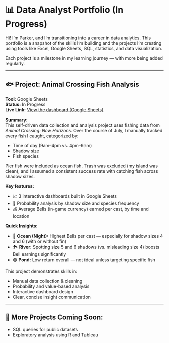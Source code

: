 # 📊 Data Analyst Portfolio (In Progress)

Hi! I’m Parker, and I’m transitioning into a career in data analytics. This portfolio is a snapshot of the skills I’m building and the projects I’m creating using tools like Excel, Google Sheets, SQL, statistics, and data visualization.

Each project is a milestone in my learning journey — with more being added regularly.

---

## 🐟 Project: Animal Crossing Fish Analysis

**Tool:** Google Sheets  
**Status:** In Progress  
**Live Link:** [View the dashboard (Google Sheets)](https://docs.google.com/spreadsheets/d/1A56wv6nq97LsTDuI9FVRqqgEcHkCvpHmizy9gRkLVCg/edit?gid=1131253864#gid=1131253864)

**Summary:**  
This self-driven data collection and analysis project uses fishing data from *Animal Crossing: New Horizons*. Over the course of July, I manually tracked every fish I caught, categorized by:
- Time of day (9am–4pm vs. 4pm–9am)
- Shadow size
- Fish species

Pier fish were included as ocean fish. Trash was excluded (my island was clean), and I assumed a consistent success rate with catching fish across shadow sizes.

**Key features:**
- 📈 3 interactive dashboards built in Google Sheets
- 🎯 Probability analysis by shadow size and species frequency
- 💰 Average Bells (in-game currency) earned per cast, by time and location

**Quick Insights:**
- 🌊 **Ocean (Night):** Highest Bells per cast — especially for shadow sizes 4 and 6 (with or without fin)
- 🏞 **River:** Spotting size 5 and 6 shadows (vs. misleading size 4) boosts Bell earnings significantly
- 🟣 **Pond:** Low return overall — not ideal unless targeting specific fish

This project demonstrates skills in:
- Manual data collection & cleaning
- Probability and value-based analysis
- Interactive dashboard design
- Clear, concise insight communication

---

## 📌 More Projects Coming Soon:
- SQL queries for public datasets
- Exploratory analysis using R and Tableau
